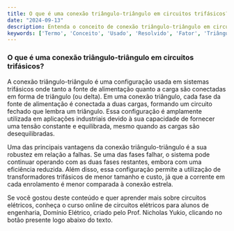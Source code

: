 ```yaml
---
title: O que é uma conexão triângulo-triângulo em circuitos trifásicos?
date: "2024-09-13"
description: Entenda o conceito de conexão triângulo-triângulo em circuitos trifásicos e sua aplicação.
keywords: ['Termo', 'Conceito', 'Usado', 'Resolvido', 'Fator', 'Triângulo-Triângulo', 'Conexão']
---
```


### O que é uma conexão triângulo-triângulo em circuitos trifásicos?

A conexão triângulo-triângulo é uma configuração usada em sistemas trifásicos onde tanto a fonte de alimentação quanto a carga são conectadas em forma de triângulo (ou delta). Em uma conexão triângulo, cada fase da fonte de alimentação é conectada a duas cargas, formando um circuito fechado que lembra um triângulo. Essa configuração é amplamente utilizada em aplicações industriais devido à sua capacidade de fornecer uma tensão constante e equilibrada, mesmo quando as cargas são desequilibradas.

Uma das principais vantagens da conexão triângulo-triângulo é a sua robustez em relação a falhas. Se uma das fases falhar, o sistema pode continuar operando com as duas fases restantes, embora com uma eficiência reduzida. Além disso, essa configuração permite a utilização de transformadores trifásicos de menor tamanho e custo, já que a corrente em cada enrolamento é menor comparada à conexão estrela.

Se você gostou deste conteúdo e quer aprender mais sobre circuitos elétricos, conheça o curso online de circuitos elétricos para alunos de engenharia, Domínio Elétrico, criado pelo Prof. Nicholas Yukio, clicando no botão presente logo abaixo do texto.